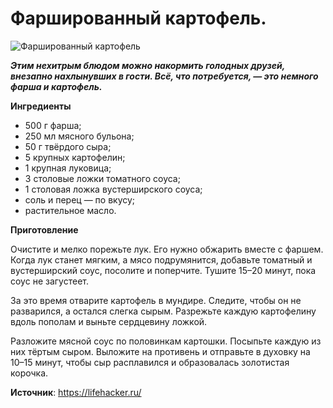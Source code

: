 # Фаршированный картофель.

![Фаршированный картофель](/images/Kulinar/Second/farsh-potate.jpg 'Фаршированный картофель')

_**Этим нехитрым блюдом можно накормить голодных друзей, внезапно нахлынувших в гости. Всё, что потребуется, — это немного фарша и картофель.**_

**Ингредиенты**

- 500 г фарша;
- 250 мл мясного бульона;
- 50 г твёрдого сыра;
- 5 крупных картофелин;
- 1 крупная луковица;
- 3 столовые ложки томатного соуса;
- 1 столовая ложка вустерширского соуса;
- соль и перец — по вкусу;
- растительное масло.

**Приготовление**

Очистите и мелко порежьте лук. Его нужно обжарить вместе с фаршем. Когда лук станет мягким, а мясо подрумянится, добавьте томатный и вустерширский соус, посолите и поперчите. Тушите 15–20 минут, пока соус не загустеет.

За это время отварите картофель в мундире. Следите, чтобы он не разварился, а остался слегка сырым. Разрежьте каждую картофелину вдоль пополам и выньте сердцевину ложкой.

Разложите мясной соус по половинкам картошки. Посыпьте каждую из них тёртым сыром. Выложите на противень и отправьте в духовку на 10–15 минут, чтобы сыр расплавился и образовалась золотистая корочка.

**Источник**: https://lifehacker.ru/
